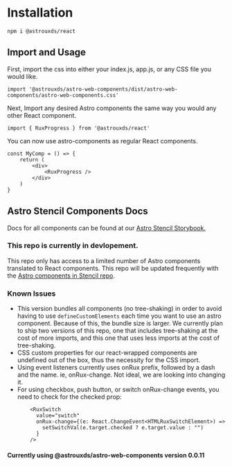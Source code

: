 # Installation

`npm i @astrouxds/react`

## Import and Usage

First, import the css into either your index.js, app.js, or any CSS file you would like.

`import '@astrouxds/astro-web-components/dist/astro-web-components/astro-web-components.css'`

Next, Import any desired Astro components the same way you would any other React component.

`import { RuxProgress } from '@astrouxds/react'`

You can now use astro-components as regular React components.

```
const MyComp = () => {
    return (
        <div>
            <RuxProgress />
        </div>
    )
}
```

## Astro Stencil Components Docs

Docs for all components can be found at our [Astro Stencil Storybook.](https://astro-stencil.netlify.app/)

### This repo is currently in devlopement.

This repo only has access to a limited number of Astro components translated to React components. This repo will be updated frequently with the [Astro components in Stencil repo](https://github.com/RocketCommunicationsInc/astro-components-stencil).

### Known Issues

- This version bundles all components (no tree-shaking) in order to avoid having to use `defineCustomElements` each time you want to use an astro component. Because of this, the bundle size is larger.
  We currently plan to ship two versions of this repo, one that includes tree-shaking at the cost of more imports, and this one that uses less imports at the cost of tree-shaking.
- CSS custom properties for our react-wrapped components are undefined out of the box, thus the necessity for the CSS import.
- Using event listeners currently uses onRux prefix, followed by a dash and the name. ie, onRux-change. Not ideal, we are looking into changing it.
- For using checkbox, push button, or switch onRux-change events, you need to check for the checked prop:
  ```
      <RuxSwitch
        value="switch"
        onRux-change={(e: React.ChangeEvent<HTMLRuxSwitchElement>) =>
          setSwitchVal(e.target.checked ? e.target.value : "")
        }
      />
  ```

#### Currently using @astrouxds/astro-web-components version 0.0.11
